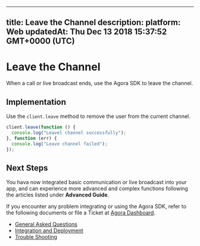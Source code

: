 
---
title: Leave the Channel
description: 
platform: Web
updatedAt: Thu Dec 13 2018 15:37:52 GMT+0000 (UTC)
---
# Leave the Channel
When a call or live broadcast ends, use the Agora SDK to leave the channel.

## Implementation

Use the `client.leave`  method to remove the user from the current channel.

```javascript
client.leave(function () {
  console.log("Leavel channel successfully");
}, function (err) {
  console.log("Leave channel failed");
});
```

## Next Steps
You hava now integrated basic communication or live broadcast into your app, and can experience more advanced and complex functions following the articles listed under **Advanced Guide**.

If you encounter any problem integrating or using the Agora SDK, refer to the following documents or file a Ticket at [Agora Dashboard](https://dashboard.agora.io).

- [General Asked Questions](../../en/Agora%20Platform/general_questions.md)
- [Integration and Deployment](../../en/Agora%20Platform/general_questions.md)
- [Trouble Shooting](../../en/Agora%20Platform/general_questions.md)
